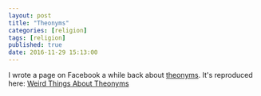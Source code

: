 ```yaml
---
layout: post
title: "Theonyms"
categories: [religion]
tags: [religion]
published: true
date: 2016-11-29 15:13:00
---
```


I wrote a page on Facebook a while back about [theonyms][theonyms]. It's reproduced here: [Weird Things About Theonyms][theonyms]

[theonyms]: {{site.baseurl}}/reference/theology/theonyms.html
